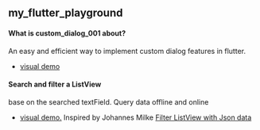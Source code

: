 ## my_flutter_playground

#### What is custom_dialog_001 about?
An easy and efficient way to implement custom dialog features in flutter.
- [visual demo](https://www.awesomescreenshot.com/image/27991395?key=853b22e98904ced7b8875f1cee453eb1)

#### Search and filter a ListView
base on the searched textField. Query data offline and online
- [visual demo.](https://www.awesomescreenshot.com/image/30869486?key=490dcb1385417297d616551f241c1424)
Inspired by Johannes Milke [Filter ListView with Json data](https://www.youtube.com/watch?v=oFZIwBudIj0)
